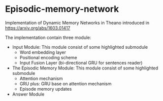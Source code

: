 # Episodic-memory-network
Implementation of Dynamic Memory Networks in Theano introduced in https://arxiv.org/abs/1603.01417

The implementation contain three module:
 * Input Module: This module consist of some highlighted submodule
	- Word embedding layer
	- Positional encoding scheme
	- Input Fusion Layer (bi-directional GRU for sentences reader)
 * The Episodic Memory Module: This module consist of some highlighted submodule
	- Attention mechanism 
	- GRU plus: GRU base on attention mechanism
	- Episode memory updates
 * Answer Module
        
